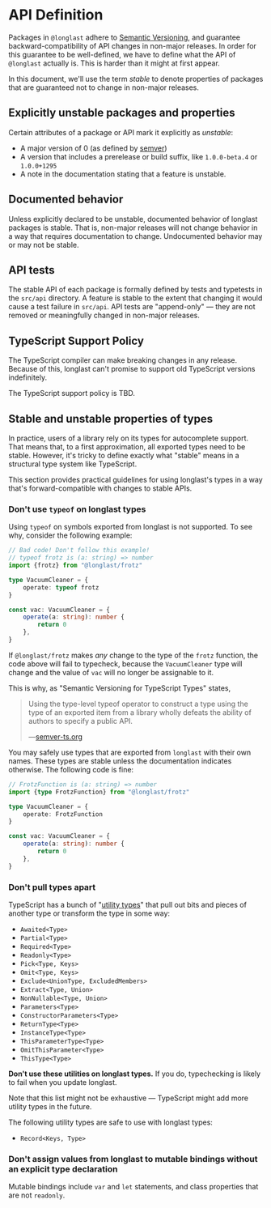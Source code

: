 # API Definition

Packages in `@longlast` adhere to [Semantic Versioning], and guarantee
backward-compatibility of API changes in non-major releases. In order for this
guarantee to be well-defined, we have to define what the API of `@longlast`
actually is. This is harder than it might at first appear.

[Semantic Versioning]: https://semver.org/

In this document, we'll use the term *stable* to denote properties of
packages that are guaranteed not to change in non-major releases.

## Explicitly unstable packages and properties

Certain attributes of a package or API mark it explicitly as _unstable_:

- A major version of 0 (as defined by [semver])
- A version that includes a prerelease or build suffix, like `1.0.0-beta.4` or
  `1.0.0+1295`
- A note in the documentation stating that a feature is unstable.

[semver]: https://semver.org/

## Documented behavior

Unless explicitly declared to be unstable, documented behavior of longlast
packages is stable. That is, non-major releases will not change behavior in a
way that requires documentation to change. Undocumented behavior may or may not
be stable.

## API tests

The stable API of each package is formally defined by tests and typetests in
the `src/api` directory. A feature is stable to the extent that changing it
would cause a test failure in `src/api`. API tests are "append-only" — they are
not removed or meaningfully changed in non-major releases.

## TypeScript Support Policy

The TypeScript compiler can make breaking changes in any release. Because of
this, longlast can't promise to support old TypeScript versions indefinitely.

The TypeScript support policy is TBD.

## Stable and unstable properties of types

In practice, users of a library rely on its types for autocomplete support.
That means that, to a first approximation, all exported types need to be
stable. However, it's tricky to define exactly what "stable" means in a
structural type system like TypeScript.

This section provides practical guidelines for using longlast's types in a way
that's forward-compatible with changes to stable APIs.

### Don't use `typeof` on longlast types

Using `typeof` on symbols exported from longlast is not supported. To see why,
consider the following example:

```ts
// Bad code! Don't follow this example!
// typeof frotz is (a: string) => number
import {frotz} from "@longlast/frotz"

type VacuumCleaner = {
    operate: typeof frotz
}

const vac: VacuumCleaner = {
    operate(a: string): number {
        return 0
    },
}
```

If `@longlast/frotz` makes _any_ change to the type of the `frotz` function,
the code above will fail to typecheck, because the `VacuumCleaner` type will
change and the value of `vac` will no longer be assignable to it.

This is why, as "Semantic Versioning for TypeScript Types" states,

> Using the type-level typeof operator to construct a type using the type of an
> exported item from a library wholly defeats the ability of authors to specify
> a public API.
>
> —[semver-ts.org](https://www.semver-ts.org/formal-spec/1-definitions.html)

You may safely use types that are exported from `longlast` with their own
names. These types are stable unless the documentation indicates otherwise. The
following code is fine:

```ts
// FrotzFunction is (a: string) => number
import {type FrotzFunction} from "@longlast/frotz"

type VacuumCleaner = {
    operate: FrotzFunction
}

const vac: VacuumCleaner = {
    operate(a: string): number {
        return 0
    },
}
```

### Don't pull types apart

TypeScript has a bunch of "[utility types]" that pull out bits and pieces of
another type or transform the type in some way:

- `Awaited<Type>`
- `Partial<Type>`
- `Required<Type>`
- `Readonly<Type>`
- `Pick<Type, Keys>`
- `Omit<Type, Keys>`
- `Exclude<UnionType, ExcludedMembers>`
- `Extract<Type, Union>`
- `NonNullable<Type, Union>`
- `Parameters<Type>`
- `ConstructorParameters<Type>`
- `ReturnType<Type>`
- `InstanceType<Type>`
- `ThisParameterType<Type>`
- `OmitThisParameter<Type>`
- `ThisType<Type>`

**Don't use these utilities on longlast types.** If you do, typechecking is
likely to fail when you update longlast.

Note that this list might not be exhaustive — TypeScript might add more utility
types in the future.

The following utility types are safe to use with longlast types:

- `Record<Keys, Type>`

[utility types]: https://www.typescriptlang.org/docs/handbook/utility-types.html

### Don't assign values from longlast to mutable bindings without an explicit type declaration

Mutable bindings include `var` and `let` statements, and class properties that
are not `readonly`.
